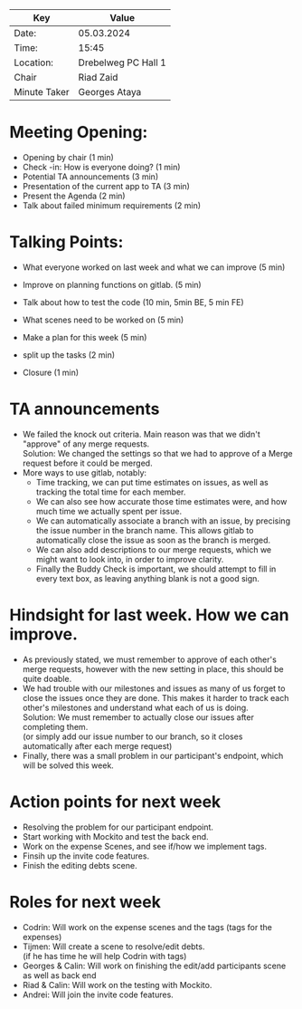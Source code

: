 | Key | Value |
| --- | --- |
| Date: | 05.03.2024 |
| Time: | 15:45 |
| Location: | Drebelweg PC Hall 1 |
| Chair | Riad Zaid |
| Minute Taker | Georges Ataya |

# Meeting Opening:
- Opening by chair (1 min)
- Check -in: How is everyone doing? (1 min)
- Potential TA announcements (3 min)
- Presentation of the current app to TA (3 min)
- Present the Agenda (2 min)
- Talk about failed minimum requirements (2 min)

# Talking Points:
- What everyone worked on last week and what we can improve (5 min)
- Improve on planning functions on gitlab. (5 min)
- Talk about how to test the code (10 min, 5min BE, 5 min FE)
- What scenes need to be worked on (5 min)
- Make a plan for this week (5 min)
- split up the tasks (2 min)

- Closure (1 min)

# TA announcements
- We failed the knock out criteria. Main reason was that we didn't "approve" of any merge requests. <br>
Solution: We changed the settings so that we had to approve of a Merge request before it could be merged.
- More ways to use gitlab, notably:
    - Time tracking, we can put time estimates on issues, as well as tracking the total time for each member.
    - We can also see how accurate those time estimates were, and how much time we actually spent per issue.
    - We can automatically associate a branch with an issue, by precising the issue number in the branch name. This allows gitlab to automatically close the issue as soon as the branch is merged.
    - We can also add descriptions to our merge requests, which we might want to look into, in order to improve clarity.
    - Finally the Buddy Check is important, we should attempt to fill in every text box, as leaving anything blank is not a good sign.

# Hindsight for last week. How we can improve.
- As previously stated, we must remember to approve of each other's merge requests, however with the new setting in place, this should be quite doable.
- We had trouble with our milestones and issues as many of us forget to close the issues once they are done. This makes it harder to track each other's milestones and understand what each of us is doing. <br>
Solution: We must remember to actually close our issues after completing them. <br> (or simply add our issue number to our branch, so it closes automatically after each merge request)
- Finally, there was a small problem in our participant's endpoint, which will be solved this week.

# Action points for next week
- Resolving the problem for our participant endpoint.
- Start working with Mockito and test the back end.
- Work on the expense Scenes, and see if/how we implement tags.
- Finsih up the invite code features.
- Finish the editing debts scene.

# Roles for next week
- Codrin: Will work on the expense scenes and the tags (tags for the expenses)
- Tijmen: Will create a scene to resolve/edit debts. <br>
(if he has time he will help Codrin with tags)
- Georges & Calin: Will work on finishing the edit/add participants scene as well as back end
- Riad & Calin: Will work on the testing with Mockito.
- Andrei: Will join the invite code features.






